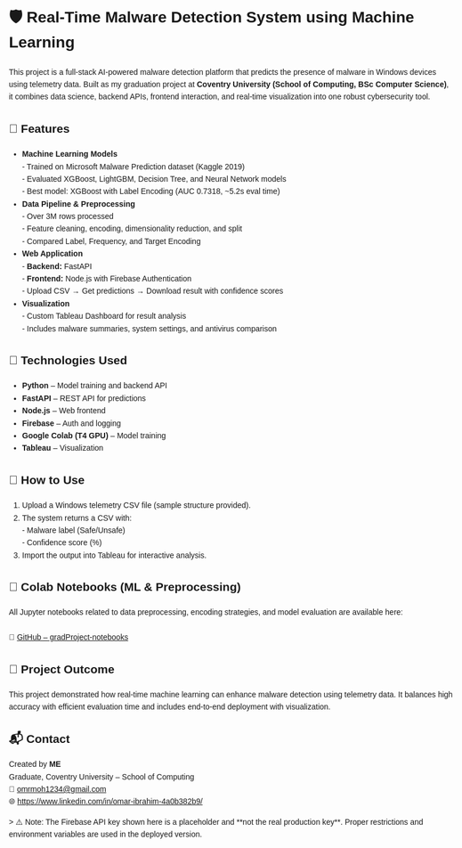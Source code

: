 <!DOCTYPE html>
<html lang="en">
<head>
  <meta charset="UTF-8">
</head>
<body style="font-family: Arial, sans-serif; line-height: 1.6; max-width: 800px; margin: auto; padding: 20px;">

  <h1>🛡️ Real-Time Malware Detection System using Machine Learning</h1>

  <p>This project is a full-stack AI-powered malware detection platform that predicts the presence of malware in Windows devices using telemetry data. Built as my graduation project at <strong>Coventry University (School of Computing, BSc Computer Science)</strong>, it combines data science, backend APIs, frontend interaction, and real-time visualization into one robust cybersecurity tool.</p>

  <h2>📌 Features</h2>
  <ul>
    <li><strong>Machine Learning Models</strong><br>
      - Trained on Microsoft Malware Prediction dataset (Kaggle 2019)<br>
      - Evaluated XGBoost, LightGBM, Decision Tree, and Neural Network models<br>
      - Best model: XGBoost with Label Encoding (AUC 0.7318, ~5.2s eval time)
    </li>
    <li><strong>Data Pipeline & Preprocessing</strong><br>
      - Over 3M rows processed<br>
      - Feature cleaning, encoding, dimensionality reduction, and split<br>
      - Compared Label, Frequency, and Target Encoding
    </li>
    <li><strong>Web Application</strong><br>
      - <strong>Backend:</strong> FastAPI<br>
      - <strong>Frontend:</strong> Node.js with Firebase Authentication<br>
      - Upload CSV → Get predictions → Download result with confidence scores
    </li>
    <li><strong>Visualization</strong><br>
      - Custom Tableau Dashboard for result analysis<br>
      - Includes malware summaries, system settings, and antivirus comparison
    </li>
  </ul>

  <h2>🔧 Technologies Used</h2>
  <ul>
    <li><strong>Python</strong> – Model training and backend API</li>
    <li><strong>FastAPI</strong> – REST API for predictions</li>
    <li><strong>Node.js</strong> – Web frontend</li>
    <li><strong>Firebase</strong> – Auth and logging</li>
    <li><strong>Google Colab (T4 GPU)</strong> – Model training</li>
    <li><strong>Tableau</strong> – Visualization</li>
  </ul>

  <h2>🚀 How to Use</h2>
  <ol>
    <li>Upload a Windows telemetry CSV file (sample structure provided).</li>
    <li>The system returns a CSV with:<br>
      - Malware label (Safe/Unsafe)<br>
      - Confidence score (%)
    </li>
    <li>Import the output into Tableau for interactive analysis.</li>
  </ol>

  <h2>📂 Colab Notebooks (ML & Preprocessing)</h2>
  <p>
    All Jupyter notebooks related to data preprocessing, encoding strategies, and model evaluation are available here:<br><br>
    🔗 <a href="https://github.com/omar-omar-om/gradProject-notebooks" target="_blank">
      GitHub – gradProject-notebooks
    </a>
  </p>

  <h2>🏁 Project Outcome</h2>
  <p>
    This project demonstrated how real-time machine learning can enhance malware detection using telemetry data.
    It balances high accuracy with efficient evaluation time and includes end-to-end deployment with visualization.
  </p>

  <h2>📬 Contact</h2>
  <p>
    Created by <strong>ME</strong><br>
    Graduate, Coventry University – School of Computing<br>
    📧 <a href="mailto:omrmoh1234@gmail.com">omrmoh1234@gmail.com</a><br>
    🌐 <a href="https://www.linkedin.com/in/omar-ibrahim-4a0b382b9/">https://www.linkedin.com/in/omar-ibrahim-4a0b382b9/</a>
  </p>
  > ⚠️ Note: The Firebase API key shown here is a placeholder and **not the real production key**. Proper restrictions and environment variables are used in the deployed version.

</body>
</html>
